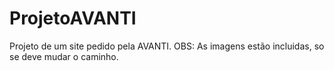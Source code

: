 # ProjetoAVANTI
Projeto de um site pedido pela AVANTI. OBS: As imagens estão incluidas, so se deve mudar o caminho.
